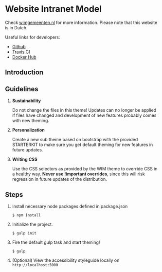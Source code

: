 # Website Intranet Model #
Check [wimgemeenten.nl](http://www.wimgemeenten.nl) for more information. Please note that this website is in Dutch.

Useful links for developers:
- [Github](https://github.com/WebsiteIntranetModel/wim)
- [Travis CI](https://travis-ci.org/WebsiteIntranetModel/wim/builds)
- [Docker Hub](https://hub.docker.com/r/goalgorilla/wim/builds/)

## Introduction ##


## Guidelines ##
1.  **Sustainability**

    Do not change the files in this theme! Updates can no longer be applied if files have changed and development of new features probably comes with new theming.

2.  **Personalization**

    Create a new sub theme based on bootstrap with the provided STARTERKIT to make sure you get default theming for new features in future updates.

3.  **Writing CSS**

    Use the CSS selectors as provided by the WIM theme to override CSS in a healthy way. **Never use !important overrides**, since this will risk regression in future updates of the distribution.


## Steps ##

1.  Install necessary node packages defined in package.json
    ```
    $ npm install
    ```

2.  Initialize the project.

    ```
    $ gulp init
    ```

3.  Fire the default gulp task and start theming!
    ```
    $ gulp
    ```

4.  (Optional) View the accessibility styleguide locally on `http://localhost:5000`
